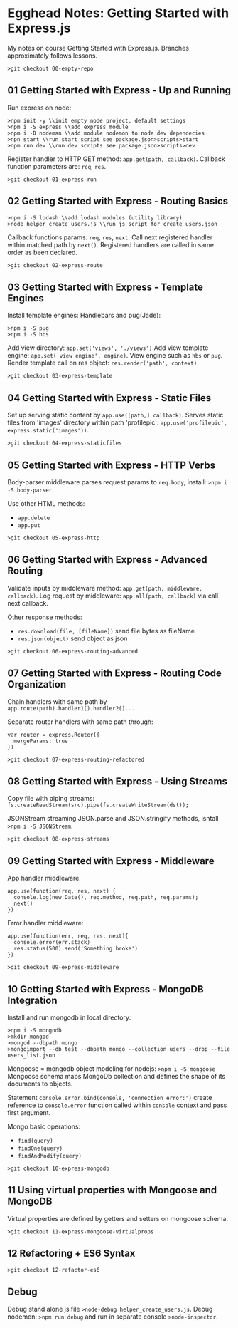 # Egghead Notes: Getting Started with Express.js

My notes on course Getting Started with Express.js.
Branches approximately follows lessons.

`>git checkout 00-empty-repo`

## 01 Getting Started with Express - Up and Running

Run express on node:
```
>npm init -y \\init empty node project, default settings
>npm i -S express \\add express module
>npm i -D nodeman \\add module nodemon to node dev dependecies
>npn start \\run start script see package.json>scripts>start
>npm run dev \\run dev scripts see package.json>scripts>dev
```

Register handler to HTTP GET method: `app.get(path, callback)`.
Callback function parameters are: `req`, `res`.

`>git checkout 01-express-run`

## 02 Getting Started with Express - Routing Basics

```
>npm i -S lodash \\add lodash modules (utility library)
>node helper_create_users.js \\run js script for create users.json
```

Callback functions params: `req`, `res`, `next`. Call next registered handler within matched path by `next()`. Registered handlers are called in same order as been declared.

`>git checkout 02-express-route`

## 03 Getting Started with Express - Template Engines

Install template engines: Handlebars and pug(Jade):
```
>npm i -S pug
>npm i -S hbs
```

Add view directory: `app.set('views', './views')`
Add view template engine: `app.set('view engine', engine)`. View engine such as `hbs` or `pug`.
Render template call on res object: `res.render('path', context)`

`>git checkout 03-express-template`

## 04 Getting Started with Express - Static Files

Set up serving static content by `app.use([path,] callback)`.
Serves static files from 'images' directory within path 'profilepic': `app.use('profilepic', express.static('images'))`.

`>git checkout 04-express-staticfiles`

## 05 Getting Started with Express - HTTP Verbs

Body-parser middleware parses request params to `req.body`, install: `>npm i -S body-parser`.

Use other HTML methods:
- `app.delete`
- `app.put`

`>git checkout 05-express-http`

## 06 Getting Started with Express - Advanced Routing

Validate inputs by middleware method: `app.get(path, middleware, callback)`.
Log request by middleware: `app.all(path, callback)` via call next callback.

Other response methods:
- `res.download(file, [fileName])` send file bytes as fileName
- `res.json(object)` send object as json

`>git checkout 06-express-routing-advanced`

## 07 Getting Started with Express - Routing Code Organization

Chain handlers with same path by `app.route(path).handler1().handler2()...`

Separate router handlers with same path through:
```
var router = express.Router({
  mergeParams: true
})
```

`>git checkout 07-express-routing-refactored`

## 08 Getting Started with Express - Using Streams

Copy file with piping streams: `fs.createReadStream(src).pipe(fs.createWriteStream(dst));`

JSONStream streaming JSON.parse and JSON.stringify methods, isntall `>npm i -S JSONStream`.

`>git checkout 08-express-streams`

## 09 Getting Started with Express - Middleware

App handler middleware:
```
app.use(function(req, res, next) {
  console.log(new Date(), req.method, req.path, req.params);
  next()
})
```

Error handler middleware:
```
app.use(function(err, req, res, next){
  console.error(err.stack)
  res.status(500).send('Something broke')
})
```

`>git checkout 09-express-middleware`

## 10 Getting Started with Express - MongoDB Integration

Install and run mongodb in local directory:
```
>npm i -S mongodb
>mkdir mongod
>mongod --dbpath mongo
>mongoimport --db test --dbpath mongo --collection users --drop --file users_list.json
```

Mongoose = mongodb object modeling for nodejs: `>npm i -S mongoose`
Mongoose schema maps MongoDb collection and defines the shape of its documents to objects.

Statement `console.error.bind(console, 'connection error:')` create reference to `console.error` function called within `console` context and pass first argument.

Mongo basic operations:
- `find(query)`
- `findOne(query)`
- `findAndModify(query)`

`>git checkout 10-express-mongodb`

## 11 Using virtual properties with Mongoose and MongoDB

Virtual properties are defined by getters and setters on mongoose schema.

`>git checkout 11-express-mongoose-virtualprops`

## 12 Refactoring + ES6 Syntax

`>git checkout 12-refactor-es6`

## Debug
Debug stand alone js file `>node-debug helper_create_users.js`.
Debug nodemon: `>npm run debug` and run in separate console `>node-inspector`.
